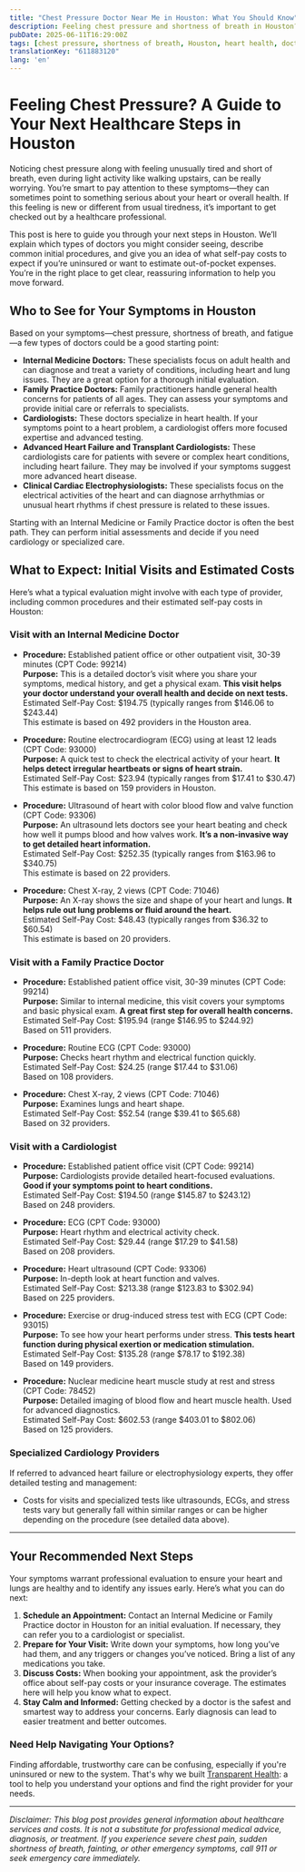 ```yaml
---
title: "Chest Pressure Doctor Near Me in Houston: What You Should Know"
description: Feeling chest pressure and shortness of breath in Houston? Learn who to see, what to expect, and estimated costs for your next steps.
pubDate: 2025-06-11T16:29:00Z
tags: [chest pressure, shortness of breath, Houston, heart health, doctor visit, healthcare costs, cardiology, internal medicine]
translationKey: "611883120"
lang: 'en'
---
```


# Feeling Chest Pressure? A Guide to Your Next Healthcare Steps in Houston

Noticing chest pressure along with feeling unusually tired and short of breath, even during light activity like walking upstairs, can be really worrying. You’re smart to pay attention to these symptoms—they can sometimes point to something serious about your heart or overall health. If this feeling is new or different from usual tiredness, it’s important to get checked out by a healthcare professional.

This post is here to guide you through your next steps in Houston. We’ll explain which types of doctors you might consider seeing, describe common initial procedures, and give you an idea of what self-pay costs to expect if you’re uninsured or want to estimate out-of-pocket expenses. You’re in the right place to get clear, reassuring information to help you move forward.

## Who to See for Your Symptoms in Houston

Based on your symptoms—chest pressure, shortness of breath, and fatigue—a few types of doctors could be a good starting point:

- **Internal Medicine Doctors:** These specialists focus on adult health and can diagnose and treat a variety of conditions, including heart and lung issues. They are a great option for a thorough initial evaluation.
- **Family Practice Doctors:** Family practitioners handle general health concerns for patients of all ages. They can assess your symptoms and provide initial care or referrals to specialists.
- **Cardiologists:** These doctors specialize in heart health. If your symptoms point to a heart problem, a cardiologist offers more focused expertise and advanced testing.
- **Advanced Heart Failure and Transplant Cardiologists:** These cardiologists care for patients with severe or complex heart conditions, including heart failure. They may be involved if your symptoms suggest more advanced heart disease.
- **Clinical Cardiac Electrophysiologists:** These specialists focus on the electrical activities of the heart and can diagnose arrhythmias or unusual heart rhythms if chest pressure is related to these issues.

Starting with an Internal Medicine or Family Practice doctor is often the best path. They can perform initial assessments and decide if you need cardiology or specialized care.

## What to Expect: Initial Visits and Estimated Costs

Here’s what a typical evaluation might involve with each type of provider, including common procedures and their estimated self-pay costs in Houston:

### Visit with an Internal Medicine Doctor

- **Procedure:** Established patient office or other outpatient visit, 30-39 minutes (CPT Code: 99214)  
  **Purpose:** This is a detailed doctor’s visit where you share your symptoms, medical history, and get a physical exam. **This visit helps your doctor understand your overall health and decide on next tests.**  
  Estimated Self-Pay Cost: $194.75 (typically ranges from $146.06 to $243.44)  
  This estimate is based on 492 providers in the Houston area.

- **Procedure:** Routine electrocardiogram (ECG) using at least 12 leads (CPT Code: 93000)  
  **Purpose:** A quick test to check the electrical activity of your heart. **It helps detect irregular heartbeats or signs of heart strain.**  
  Estimated Self-Pay Cost: $23.94 (typically ranges from $17.41 to $30.47)  
  This estimate is based on 159 providers in Houston.

- **Procedure:** Ultrasound of heart with color blood flow and valve function (CPT Code: 93306)  
  **Purpose:** An ultrasound lets doctors see your heart beating and check how well it pumps blood and how valves work. **It’s a non-invasive way to get detailed heart information.**  
  Estimated Self-Pay Cost: $252.35 (typically ranges from $163.96 to $340.75)  
  This estimate is based on 22 providers.

- **Procedure:** Chest X-ray, 2 views (CPT Code: 71046)  
  **Purpose:** An X-ray shows the size and shape of your heart and lungs. **It helps rule out lung problems or fluid around the heart.**  
  Estimated Self-Pay Cost: $48.43 (typically ranges from $36.32 to $60.54)  
  This estimate is based on 20 providers.

### Visit with a Family Practice Doctor

- **Procedure:** Established patient office visit, 30-39 minutes (CPT Code: 99214)  
  **Purpose:** Similar to internal medicine, this visit covers your symptoms and basic physical exam. **A great first step for overall health concerns.**  
  Estimated Self-Pay Cost: $195.94 (range $146.95 to $244.92)  
  Based on 511 providers.

- **Procedure:** Routine ECG (CPT Code: 93000)  
  **Purpose:** Checks heart rhythm and electrical function quickly.  
  Estimated Self-Pay Cost: $24.25 (range $17.44 to $31.06)  
  Based on 108 providers.

- **Procedure:** Chest X-ray, 2 views (CPT Code: 71046)  
  **Purpose:** Examines lungs and heart shape.  
  Estimated Self-Pay Cost: $52.54 (range $39.41 to $65.68)  
  Based on 32 providers.

### Visit with a Cardiologist

- **Procedure:** Established patient office visit (CPT Code: 99214)  
  **Purpose:** Cardiologists provide detailed heart-focused evaluations. **Good if your symptoms point to heart conditions.**  
  Estimated Self-Pay Cost: $194.50 (range $145.87 to $243.12)  
  Based on 248 providers.

- **Procedure:** ECG (CPT Code: 93000)  
  **Purpose:** Heart rhythm and electrical activity check.  
  Estimated Self-Pay Cost: $29.44 (range $17.29 to $41.58)  
  Based on 208 providers.

- **Procedure:** Heart ultrasound (CPT Code: 93306)  
  **Purpose:** In-depth look at heart function and valves.  
  Estimated Self-Pay Cost: $213.38 (range $123.83 to $302.94)  
  Based on 225 providers.

- **Procedure:** Exercise or drug-induced stress test with ECG (CPT Code: 93015)  
  **Purpose:** To see how your heart performs under stress. **This tests heart function during physical exertion or medication stimulation.**  
  Estimated Self-Pay Cost: $135.28 (range $78.17 to $192.38)  
  Based on 149 providers.

- **Procedure:** Nuclear medicine heart muscle study at rest and stress (CPT Code: 78452)  
  **Purpose:** Detailed imaging of blood flow and heart muscle health. Used for advanced diagnostics.  
  Estimated Self-Pay Cost: $602.53 (range $403.01 to $802.06)  
  Based on 125 providers.

### Specialized Cardiology Providers

If referred to advanced heart failure or electrophysiology experts, they offer detailed testing and management:

- Costs for visits and specialized tests like ultrasounds, ECGs, and stress tests vary but generally fall within similar ranges or can be higher depending on the procedure (see detailed data above).

---

## Your Recommended Next Steps

Your symptoms warrant professional evaluation to ensure your heart and lungs are healthy and to identify any issues early. Here’s what you can do next:

1. **Schedule an Appointment:** Contact an Internal Medicine or Family Practice doctor in Houston for an initial evaluation. If necessary, they can refer you to a cardiologist or specialist.
2. **Prepare for Your Visit:** Write down your symptoms, how long you’ve had them, and any triggers or changes you’ve noticed. Bring a list of any medications you take.
3. **Discuss Costs:** When booking your appointment, ask the provider’s office about self-pay costs or your insurance coverage. The estimates here will help you know what to expect.
4. **Stay Calm and Informed:** Getting checked by a doctor is the safest and smartest way to address your concerns. Early diagnosis can lead to easier treatment and better outcomes.

### Need Help Navigating Your Options?

Finding affordable, trustworthy care can be confusing, especially if you're uninsured or new to the system. That's why we built [Transparent Health](https://transparenthealth.ai): a tool to help you understand your options and find the right provider for your needs.

---

*Disclaimer: This blog post provides general information about healthcare services and costs. It is not a substitute for professional medical advice, diagnosis, or treatment. If you experience severe chest pain, sudden shortness of breath, fainting, or other emergency symptoms, call 911 or seek emergency care immediately.*
